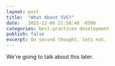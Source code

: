 ```yaml
---
layout: post
title:  "What About SVG?"
date:   2015-12-06 21:58:46 -0500
categories: best-practices development
publish: false
excerpt: On second thought, lets not.
---
```


We're going to talk about this later.